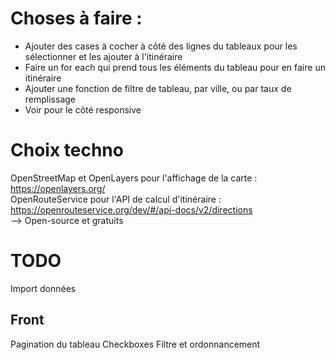 # Choses à faire :

- Ajouter des cases à cocher à côté des lignes du tableaux pour les sélectionner et les ajouter à l'itinéraire
- Faire un for each qui prend tous les éléments du tableau pour en faire un itinéraire
- Ajouter une fonction de filtre de tableau, par ville, ou par taux de remplissage
- Voir pour le côté responsive


# Choix techno

OpenStreetMap et OpenLayers pour l'affichage de la carte : https://openlayers.org/  
OpenRouteService pour l'API de calcul d'itinéraire : https://openrouteservice.org/dev/#/api-docs/v2/directions  
--> Open-source et gratuits



# TODO

Import données

## Front

Pagination du tableau
Checkboxes
Filtre et ordonnancement